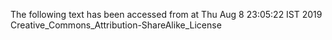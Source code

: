 The following text has been accessed from at Thu Aug 8 23:05:22 IST 2019
Creative_Commons_Attribution-ShareAlike_License
